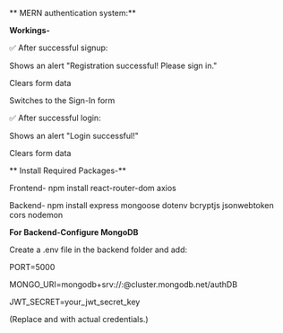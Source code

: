 ** MERN authentication system:**
 
**Workings-**

✅ After successful signup:

Shows an alert "Registration successful! Please sign in."

Clears form data

Switches to the Sign-In form

✅ After successful login:

Shows an alert "Login successful!"

Clears form data

 
** Install Required Packages-**
 
 Frontend- npm install react-router-dom axios
 
 Backend- npm install express mongoose dotenv bcryptjs jsonwebtoken cors nodemon

**For Backend-Configure MongoDB**

Create a .env file in the backend folder and add:

PORT=5000

MONGO_URI=mongodb+srv://<your-mongodb-username>:<password>@cluster.mongodb.net/authDB

JWT_SECRET=your_jwt_secret_key

(Replace <your-mongodb-username> and <password> with actual credentials.)

